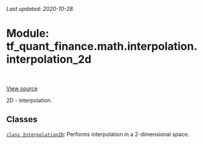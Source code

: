 <!--
This file is generated by a tool. Do not edit directly.
For open-source contributions the docs will be updated automatically.
-->

*Last updated: 2020-10-28.*

<div itemscope itemtype="http://developers.google.com/ReferenceObject">
<meta itemprop="name" content="tf_quant_finance.math.interpolation.interpolation_2d" />
<meta itemprop="path" content="Stable" />
</div>

# Module: tf_quant_finance.math.interpolation.interpolation_2d

<!-- Insert buttons and diff -->

<table class="tfo-notebook-buttons tfo-api" align="left">
</table>

<a target="_blank" href="https://github.com/google/tf-quant-finance/blob/master/tf_quant_finance/math/interpolation/interpolation_2d/__init__.py">View source</a>



2D - interpolation.



## Classes

[`class Interpolation2D`](../../../tf_quant_finance/math/interpolation/interpolation_2d/Interpolation2D.md): Performs interpolation in a 2-dimensional space.

